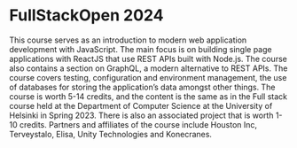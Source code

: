 # FullStackOpen 2024
This course serves as an introduction to modern web application development with JavaScript. The main focus is on building single page applications with ReactJS that use REST APIs built with Node.js. 
The course also contains a section on GraphQL, a modern alternative to REST APIs.
The course covers testing, configuration and environment management, the use of databases for storing the application’s data amongst other things.
The course is worth 5-14 credits, and the content is the same as in the Full stack course held at the Department of Computer Science at the University of Helsinki in Spring 2023. There is also an associated project that is worth 1-10 credits.
Partners and affiliates of the course include Houston Inc, Terveystalo, Elisa, Unity Technologies and Konecranes.
